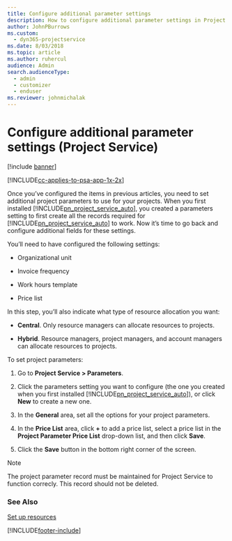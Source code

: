 ```yaml
---
title: Configure additional parameter settings
description: How to configure additional parameter settings in Project Service
author: JohnPBurrows
ms.custom: 
  - dyn365-projectservice
ms.date: 8/03/2018
ms.topic: article
ms.author: ruhercul
audience: Admin
search.audienceType: 
  - admin
  - customizer
  - enduser
ms.reviewer: johnmichalak
---
```


# Configure additional parameter settings (Project Service)

[!include [banner](../includes/psa-now-project-operations.md)]

[!INCLUDE[cc-applies-to-psa-app-1x-2x](../includes/cc-applies-to-psa-app-1x-2x.md)]

Once you’ve configured the items in previous articles, you need to set additional project parameters to use for your projects. When you first installed [!INCLUDE[pn_project_service_auto](../includes/pn-project-service-auto.md)], you created a parameters setting to first create all the records required for [!INCLUDE[pn_project_service_auto](../includes/pn-project-service-auto.md)] to work. Now it’s time to go back and configure additional fields for these settings.  
  
 You’ll need to have configured the following settings:  
  
-   Organizational unit  
  
-   Invoice frequency  
  
-   Work hours template  
  
-   Price list  
 
In this step, you’ll also indicate what type of resource allocation you want:  
  
- **Central**. Only resource managers can allocate resources to projects.  
  
- **Hybrid**. Resource managers, project managers, and account managers can allocate resources to projects.  
  
 
To set project parameters:  
  
1. Go to **Project Service > Parameters**.  
  
2. Click the parameters setting you want to configure (the one you created when you first installed [!INCLUDE[pn_project_service_auto](../includes/pn-project-service-auto.md)]), or click **New** to create a new one.  
  
3. In the **General** area, set all the options for your project parameters.  
  
4. In the **Price List** area, click **+** to add a price list, select a price list in the **Project Parameter Price List** drop-down list, and then click **Save**.  
  
5. Click the **Save** button in the bottom right corner of the screen.  

> [!NOTE]
> The project parameter record must be maintained for Project Service to function correcly. This record should not be deleted.

### See Also  
 [Set up resources](../psa/set-up-resources.md)


[!INCLUDE[footer-include](../includes/footer-banner.md)]
